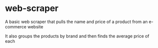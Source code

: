 # web-scraper
A basic web scraper that pulls the name and price of a product from an e-commerce website

It also groups the products by brand and then finds the average price of each
